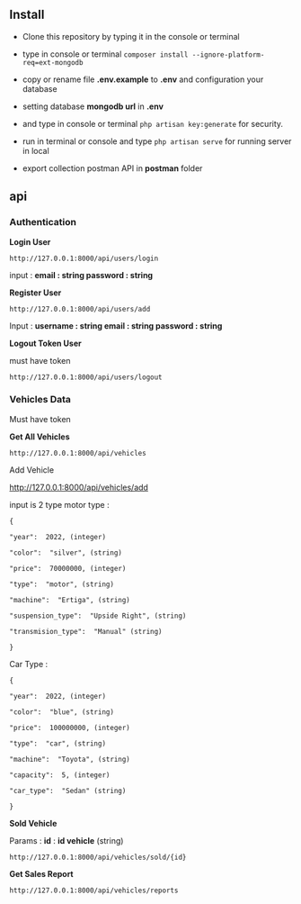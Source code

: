 ## Install

- Clone this repository by typing it in the console or terminal

- type in console or terminal `composer install --ignore-platform-req=ext-mongodb`

- copy or rename file **.env.example** to **.env** and configuration your database

- setting database **mongodb url** in **.env**

- and type in console or terminal `php artisan key:generate` for security.

- run in terminal or console and type `php artisan serve` for running server in local

- export collection postman API in **postman** folder

  

## api

### Authentication

**Login User**

    http://127.0.0.1:8000/api/users/login

input :
**email : string
password : string**

**Register User**

    http://127.0.0.1:8000/api/users/add

Input :
**username : string
email : string
password : string**

**Logout Token User**

must have token

    http://127.0.0.1:8000/api/users/logout

### Vehicles Data

Must have token

**Get All Vehicles** 

    http://127.0.0.1:8000/api/vehicles
  
  
Add Vehicle

http://127.0.0.1:8000/api/vehicles/add

input is 2 type
motor type :

    {
    
    "year":  2022, (integer)
    
    "color":  "silver", (string)
    
    "price":  70000000, (integer)
    
    "type":  "motor", (string)
    
    "machine":  "Ertiga", (string)
    
    "suspension_type":  "Upside Right", (string)
    
    "transmision_type":  "Manual" (string)
    
    }

Car Type :

    {
    
    "year":  2022, (integer)
    
    "color":  "blue", (string)
    
    "price":  100000000, (integer)
    
    "type":  "car", (string)
    
    "machine":  "Toyota", (string)
    
    "capacity":  5, (integer)
    
    "car_type":  "Sedan" (string)
    
    }


**Sold Vehicle**

Params :
**id** : **id vehicle** (string)

    http://127.0.0.1:8000/api/vehicles/sold/{id}


**Get Sales Report**

    http://127.0.0.1:8000/api/vehicles/reports
